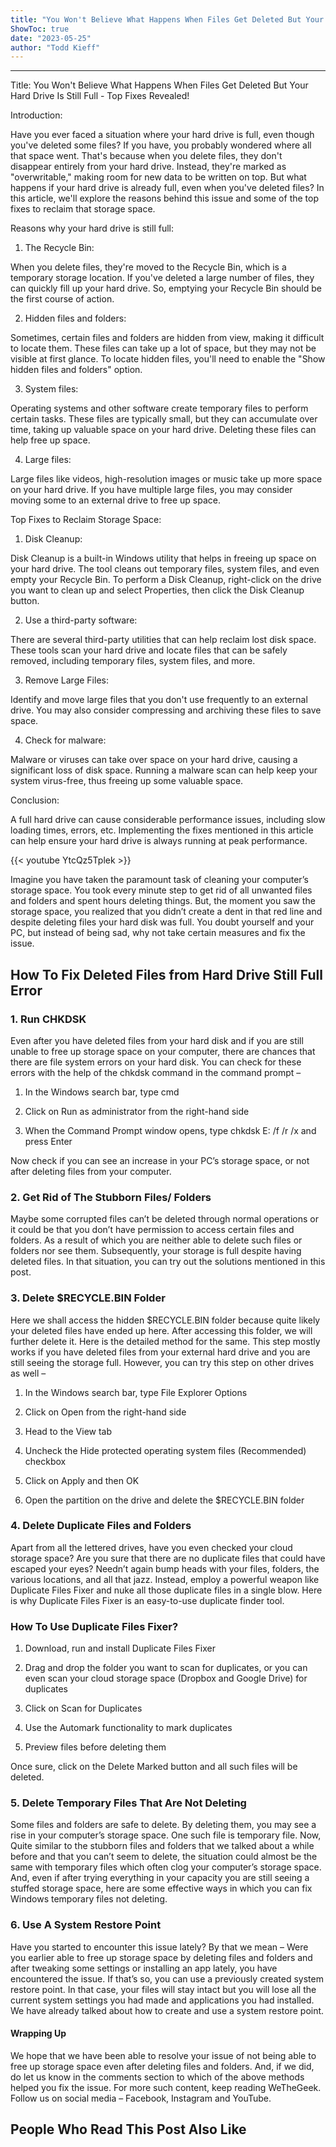 ```yaml
---
title: "You Won't Believe What Happens When Files Get Deleted But Your Hard Drive Is Still Full - Top Fixes Revealed!"
ShowToc: true 
date: "2023-05-25"
author: "Todd Kieff"
---
```

*****
Title: You Won't Believe What Happens When Files Get Deleted But Your Hard Drive Is Still Full - Top Fixes Revealed!

Introduction:

Have you ever faced a situation where your hard drive is full, even though you've deleted some files? If you have, you probably wondered where all that space went. That's because when you delete files, they don't disappear entirely from your hard drive. Instead, they're marked as "overwritable," making room for new data to be written on top. But what happens if your hard drive is already full, even when you've deleted files? In this article, we'll explore the reasons behind this issue and some of the top fixes to reclaim that storage space.

Reasons why your hard drive is still full:

1. The Recycle Bin:

When you delete files, they're moved to the Recycle Bin, which is a temporary storage location. If you've deleted a large number of files, they can quickly fill up your hard drive. So, emptying your Recycle Bin should be the first course of action.

2. Hidden files and folders:

Sometimes, certain files and folders are hidden from view, making it difficult to locate them. These files can take up a lot of space, but they may not be visible at first glance. To locate hidden files, you'll need to enable the "Show hidden files and folders" option.

3. System files:

Operating systems and other software create temporary files to perform certain tasks. These files are typically small, but they can accumulate over time, taking up valuable space on your hard drive. Deleting these files can help free up space.

4. Large files:

Large files like videos, high-resolution images or music take up more space on your hard drive. If you have multiple large files, you may consider moving some to an external drive to free up space.

Top Fixes to Reclaim Storage Space:

1. Disk Cleanup:

Disk Cleanup is a built-in Windows utility that helps in freeing up space on your hard drive. The tool cleans out temporary files, system files, and even empty your Recycle Bin. To perform a Disk Cleanup, right-click on the drive you want to clean up and select Properties, then click the Disk Cleanup button.

2. Use a third-party software:

There are several third-party utilities that can help reclaim lost disk space. These tools scan your hard drive and locate files that can be safely removed, including temporary files, system files, and more.

3. Remove Large Files:

Identify and move large files that you don't use frequently to an external drive. You may also consider compressing and archiving these files to save space.

4. Check for malware:

Malware or viruses can take over space on your hard drive, causing a significant loss of disk space. Running a malware scan can help keep your system virus-free, thus freeing up some valuable space.

Conclusion:

A full hard drive can cause considerable performance issues, including slow loading times, errors, etc. Implementing the fixes mentioned in this article can help ensure your hard drive is always running at peak performance.

{{< youtube YtcQz5Tplek >}} 



Imagine you have taken the paramount task of cleaning your computer’s storage space. You took every minute step to get rid of all unwanted files and folders and spent hours deleting things. But, the moment you saw the storage space, you realized that you didn’t create a dent in that red line and despite deleting files your hard disk was full. You doubt yourself and your PC, but instead of being sad, why not take certain measures and fix the issue.
 
## How To Fix Deleted Files from Hard Drive Still Full Error
 
### 1. Run CHKDSK
 
Even after you have deleted files from your hard disk and if you are still unable to free up storage space on your computer, there are chances that there are file system errors on your hard disk. You can check for these errors with the help of the chkdsk command in the command prompt –
 
1. In the Windows search bar, type cmd
 

 
2. Click on Run as administrator from the right-hand side
 
3. When the Command Prompt window opens, type chkdsk E: /f /r /x and press Enter 
 
 
 
Now check if you can see an increase in your PC’s storage space, or not after deleting files from your computer.
 
### 2. Get Rid of The Stubborn Files/ Folders
 
Maybe some corrupted files can’t be deleted through normal operations or it could be that you don’t have permission to access certain files and folders. As a result of which you are neither able to delete such files or folders nor see them. Subsequently, your storage is full despite having deleted files. In that situation, you can try out the solutions mentioned in this post.
 
### 3. Delete $RECYCLE.BIN Folder
 
Here we shall access the hidden $RECYCLE.BIN folder because quite likely your deleted files have ended up here. After accessing this folder, we will further delete it. Here is the detailed method for the same. This step mostly works if you have deleted files from your external hard drive and you are still seeing the storage full. However, you can try this step on other drives as well –
 
1. In the Windows search bar, type File Explorer Options
 
2. Click on Open from the right-hand side
 
3. Head to the View tab
 
4. Uncheck the Hide protected operating system files (Recommended) checkbox
 
5. Click on Apply and then OK
 
6. Open the partition on the drive and delete the $RECYCLE.BIN folder
 
### 4. Delete Duplicate Files and Folders
 
Apart from all the lettered drives, have you even checked your cloud storage space? Are you sure that there are no duplicate files that could have escaped your eyes? Needn’t again bump heads with your files, folders, the various locations, and all that jazz. Instead, employ a powerful weapon like Duplicate Files Fixer and nuke all those duplicate files in a single blow. Here is why Duplicate Files Fixer is an easy-to-use duplicate finder tool.
 
### How To Use Duplicate Files Fixer?
 
1. Download, run and install Duplicate Files Fixer
 
2. Drag and drop the folder you want to scan for duplicates, or you can even scan your cloud storage space (Dropbox and Google Drive) for duplicates
 
3. Click on Scan for Duplicates 
 
4. Use the Automark functionality to mark duplicates
 
5. Preview files before deleting them
 
Once sure, click on the Delete Marked button and all such files will be deleted.
 
### 5. Delete Temporary Files That Are Not Deleting
 
Some files and folders are safe to delete. By deleting them, you may see a rise in your computer’s storage space. One such file is temporary file. Now, Quite similar to the stubborn files and folders that we talked about a while before and that you can’t seem to delete, the situation could almost be the same with temporary files which often clog your computer’s storage space. And, even if after trying everything in your capacity you are still seeing a stuffed storage space, here are some effective ways in which you can fix Windows temporary files not deleting.
 
### 6. Use A System Restore Point
 
Have you started to encounter this issue lately? By that we mean – Were you earlier able to free up storage space by deleting files and folders and after tweaking some settings or installing an app lately, you have encountered the issue. If that’s so, you can use a previously created system restore point. In that case, your files will stay intact but you will lose all the current system settings you had made and applications you had installed. We have already talked about how to create and use a system restore point.
 
#### Wrapping Up
 
We hope that we have been able to resolve your issue of not being able to free up storage space even after deleting files and folders. And, if we did, do let us know in the comments section to which of the above methods helped you fix the issue. For more such content, keep reading WeTheGeek. Follow us on social media – Facebook, Instagram and YouTube.
 
##  People Who Read This Post Also Like 



